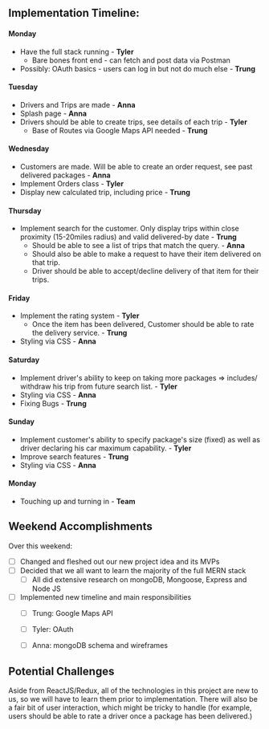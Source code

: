 ## Implementation Timeline:

#### Monday
* Have the full stack running - **Tyler**
    * Bare bones front end - can fetch and post data via Postman  
* Possibly: OAuth basics - users can log in but not do much else - **Trung**

#### Tuesday
* Drivers and Trips are made - **Anna**
* Splash page - **Anna**
* Drivers should be able to create trips, see details of each trip - **Tyler**
    * Base of Routes via Google Maps API needed  - **Trung**

#### Wednesday
* Customers are made. Will be able to create an order request, see past delivered packages - **Anna**
* Implement Orders class - **Tyler**
* Display new calculated trip, including price - **Trung**

#### Thursday

* Implement search for the customer. Only display trips within close proximity (15-20miles radius) and valid delivered-by date - **Trung**
    * Should be able to see a list of trips that match the query. - **Anna**
    * Should also be able to make a request to have their item delivered on that trip.
    * Driver should be able to accept/decline delivery of that item for their trips.

#### Friday
* Implement the rating system - **Tyler**
    * Once the item has been delivered, Customer should be able to rate the delivery service. - **Trung**
* Styling via CSS - **Anna**

#### Saturday
* Implement driver's ability to keep on taking more packages => includes/ withdraw his trip from future search list. - **Tyler**
* Styling via CSS - **Anna**
* Fixing Bugs - **Trung**

#### Sunday
* Implement customer's ability to specify package's size (fixed) as well as driver declaring his car maximum capability. - **Tyler**
* Improve search features - **Trung**
* Styling via CSS - **Anna**

#### Monday
* Touching up and turning in - **Team**

## Weekend Accomplishments

Over this weekend:
- [ ] Changed and fleshed out our new project idea and its MVPs
- [ ] Decided that we all want to learn the majority of the full MERN stack
     - [ ] All did extensive research on mongoDB, Mongoose, Express and Node JS
- [ ] Implemented new timeline and main responsibilities
     - [ ] Trung: Google Maps API
     - [ ] Tyler: OAuth
     - [ ] Anna: mongoDB schema and wireframes

     
## Potential Challenges

Aside from ReactJS/Redux, all of the technologies in this project are new to us, so we will have to learn them prior to implementation. There will also be a fair bit of user interaction, which might be tricky to handle (for example, users should be able to rate a driver once a package has been delivered.)
